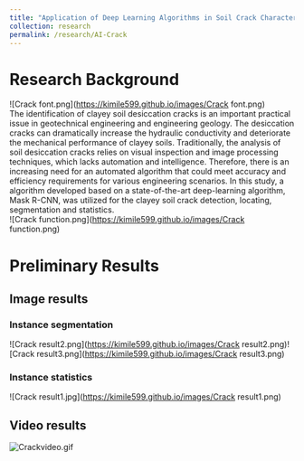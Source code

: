 ```yaml
---
title: "Application of Deep Learning Algorithms in Soil Crack Characterization"
collection: research
permalink: /research/AI-Crack
---
```


# Research Background 
![Crack font.png](https://kimile599.github.io/images/Crack font.png) <br>
The identification of clayey soil desiccation cracks is an important practical issue in geotechnical engineering and engineering geology. The desiccation cracks can dramatically increase the hydraulic conductivity and deteriorate the mechanical performance of clayey soils. Traditionally, the analysis of soil desiccation cracks relies on visual inspection and image processing techniques, which lacks automation and intelligence. Therefore, there is an increasing need for an automated algorithm that could meet accuracy and efficiency requirements for various engineering scenarios. In this study, a algorithm developed based on a state-of-the-art deep-learning algorithm, Mask R-CNN, was utilized for the clayey soil crack detection, locating, segmentation and statistics. <br>
![Crack function.png](https://kimile599.github.io/images/Crack function.png)
# Preliminary Results
## Image results
### Instance segmentation
![Crack result2.png](https://kimile599.github.io/images/Crack result2.png)![Crack result3.png](https://kimile599.github.io/images/Crack result3.png)
### Instance statistics
![Crack result1.jpg](https://kimile599.github.io/images/Crack result1.png)
## Video results
![Crackvideo.gif](https://kimile599.github.io/images/Crackvideo.gif)
